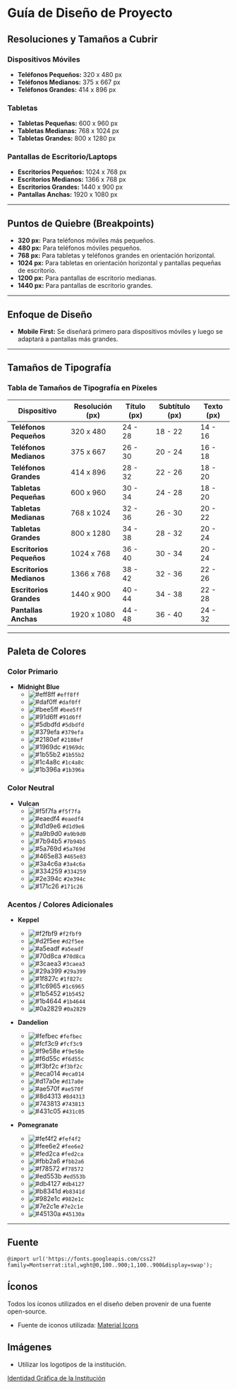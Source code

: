 # Guía de Diseño de Proyecto

## Resoluciones y Tamaños a Cubrir

### Dispositivos Móviles

- **Teléfonos Pequeños:** 320 x 480 px
- **Teléfonos Medianos:** 375 x 667 px
- **Teléfonos Grandes:** 414 x 896 px

### Tabletas

- **Tabletas Pequeñas:** 600 x 960 px
- **Tabletas Medianas:** 768 x 1024 px
- **Tabletas Grandes:** 800 x 1280 px

### Pantallas de Escritorio/Laptops

- **Escritorios Pequeños:** 1024 x 768 px
- **Escritorios Medianos:** 1366 x 768 px
- **Escritorios Grandes:** 1440 x 900 px
- **Pantallas Anchas:** 1920 x 1080 px

******************************

## Puntos de Quiebre (Breakpoints)

- **320 px:** Para teléfonos móviles más pequeños.
- **480 px:** Para teléfonos móviles pequeños.
- **768 px:** Para tabletas y teléfonos grandes en orientación horizontal.
- **1024 px:** Para tabletas en orientación horizontal y pantallas pequeñas de escritorio.
- **1200 px:** Para pantallas de escritorio medianas.
- **1440 px:** Para pantallas de escritorio grandes.

******************************

## Enfoque de Diseño

- **Mobile First:** Se diseñará primero para dispositivos móviles y luego se adaptará a pantallas más grandes.

******************************

## Tamaños de Tipografía

### Tabla de Tamaños de Tipografía en Píxeles

| **Dispositivo**            | **Resolución (px)** | **Título (px)** | **Subtítulo (px)** | **Texto (px)** |
|----------------------------|---------------------|------------------|--------------------|----------------|
| **Teléfonos Pequeños**     | 320 x 480           | 24 - 28          | 18 - 22            | 14 - 16        |
| **Teléfonos Medianos**     | 375 x 667           | 26 - 30          | 20 - 24            | 16 - 18        |
| **Teléfonos Grandes**      | 414 x 896           | 28 - 32          | 22 - 26            | 18 - 20        |
| **Tabletas Pequeñas**      | 600 x 960           | 30 - 34          | 24 - 28            | 18 - 20        |
| **Tabletas Medianas**      | 768 x 1024          | 32 - 36          | 26 - 30            | 20 - 22        |
| **Tabletas Grandes**       | 800 x 1280          | 34 - 38          | 28 - 32            | 20 - 24        |
| **Escritorios Pequeños**   | 1024 x 768          | 36 - 40          | 30 - 34            | 20 - 24        |
| **Escritorios Medianos**   | 1366 x 768          | 38 - 42          | 32 - 36            | 22 - 26        |
| **Escritorios Grandes**    | 1440 x 900          | 40 - 44          | 34 - 38            | 22 - 28        |
| **Pantallas Anchas**       | 1920 x 1080         | 44 - 48          | 36 - 40            | 24 - 32        |

******************************

## Paleta de Colores

### Color Primario

- **Midnight Blue**
  - ![#eff8ff](https://placehold.it/15/eff8ff/000000?text=+) `#eff8ff`
  - ![#daf0ff](https://placehold.it/15/daf0ff/000000?text=+) `#daf0ff`
  - ![#bee5ff](https://placehold.it/15/bee5ff/000000?text=+) `#bee5ff`
  - ![#91d6ff](https://placehold.it/15/91d6ff/000000?text=+) `#91d6ff`
  - ![#5dbdfd](https://placehold.it/15/5dbdfd/000000?text=+) `#5dbdfd`
  - ![#379efa](https://placehold.it/15/379efa/000000?text=+) `#379efa`
  - ![#2180ef](https://placehold.it/15/2180ef/000000?text=+) `#2180ef`
  - ![#1969dc](https://placehold.it/15/1969dc/000000?text=+) `#1969dc`
  - ![#1b55b2](https://placehold.it/15/1b55b2/000000?text=+) `#1b55b2`
  - ![#1c4a8c](https://placehold.it/15/1c4a8c/000000?text=+) `#1c4a8c`
  - ![#1b396a](https://placehold.it/15/1b396a/000000?text=+) `#1b396a`

### Color Neutral

- **Vulcan**
  - ![#f5f7fa](https://placehold.it/15/f5f7fa/000000?text=+) `#f5f7fa`
  - ![#eaedf4](https://placehold.it/15/eaedf4/000000?text=+) `#eaedf4`
  - ![#d1d9e6](https://placehold.it/15/d1d9e6/000000?text=+) `#d1d9e6`
  - ![#a9b9d0](https://placehold.it/15/a9b9d0/000000?text=+) `#a9b9d0`
  - ![#7b94b5](https://placehold.it/15/7b94b5/000000?text=+) `#7b94b5`
  - ![#5a769d](https://placehold.it/15/5a769d/000000?text=+) `#5a769d`
  - ![#465e83](https://placehold.it/15/465e83/000000?text=+) `#465e83`
  - ![#3a4c6a](https://placehold.it/15/3a4c6a/000000?text=+) `#3a4c6a`
  - ![#334259](https://placehold.it/15/334259/000000?text=+) `#334259`
  - ![#2e394c](https://placehold.it/15/2e394c/000000?text=+) `#2e394c`
  - ![#171c26](https://placehold.it/15/171c26/000000?text=+) `#171c26`

### Acentos / Colores Adicionales

- **Keppel**
  - ![#f2fbf9](https://placehold.it/15/f2fbf9/000000?text=+) `#f2fbf9`
  - ![#d2f5ee](https://placehold.it/15/d2f5ee/000000?text=+) `#d2f5ee`
  - ![#a5eadf](https://placehold.it/15/a5eadf/000000?text=+) `#a5eadf`
  - ![#70d8ca](https://placehold.it/15/70d8ca/000000?text=+) `#70d8ca`
  - ![#3caea3](https://placehold.it/15/3caea3/000000?text=+) `#3caea3`
  - ![#29a399](https://placehold.it/15/29a399/000000?text=+) `#29a399`
  - ![#1f827c](https://placehold.it/15/1f827c/000000?text=+) `#1f827c`
  - ![#1c6965](https://placehold.it/15/1c6965/000000?text=+) `#1c6965`
  - ![#1b5452](https://placehold.it/15/1b5452/000000?text=+) `#1b5452`
  - ![#1b4644](https://placehold.it/15/1b4644/000000?text=+) `#1b4644`
  - ![#0a2829](https://placehold.it/15/0a2829/000000?text=+) `#0a2829`

- **Dandelion**
  - ![#fefbec](https://placehold.it/15/fefbec/000000?text=+) `#fefbec`
  - ![#fcf3c9](https://placehold.it/15/fcf3c9/000000?text=+) `#fcf3c9`
  - ![#f9e58e](https://placehold.it/15/f9e58e/000000?text=+) `#f9e58e`
  - ![#f6d55c](https://placehold.it/15/f6d55c/000000?text=+) `#f6d55c`
  - ![#f3bf2c](https://placehold.it/15/f3bf2c/000000?text=+) `#f3bf2c`
  - ![#eca014](https://placehold.it/15/eca014/000000?text=+) `#eca014`
  - ![#d17a0e](https://placehold.it/15/d17a0e/000000?text=+) `#d17a0e`
  - ![#ae570f](https://placehold.it/15/ae570f/000000?text=+) `#ae570f`
  - ![#8d4313](https://placehold.it/15/8d4313/000000?text=+) `#8d4313`
  - ![#743813](https://placehold.it/15/743813/000000?text=+) `#743813`
  - ![#431c05](https://placehold.it/15/431c05/000000?text=+) `#431c05`

- **Pomegranate**
  - ![#fef4f2](https://placehold.it/15/fef4f2/000000?text=+) `#fef4f2`
  - ![#fee6e2](https://placehold.it/15/fee6e2/000000?text=+) `#fee6e2`
  - ![#fed2ca](https://placehold.it/15/fed2ca/000000?text=+) `#fed2ca`
  - ![#fbb2a6](https://placehold.it/15/fbb2a6/000000?text=+) `#fbb2a6`
  - ![#f78572](https://placehold.it/15/f78572/000000?text=+) `#f78572`
  - ![#ed553b](https://placehold.it/15/ed553b/000000?text=+) `#ed553b`
  - ![#db4127](https://placehold.it/15/db4127/000000?text=+) `#db4127`
  - ![#b8341d](https://placehold.it/15/b8341d/000000?text=+) `#b8341d`
  - ![#982e1c](https://placehold.it/15/982e1c/000000?text=+) `#982e1c`
  - ![#7e2c1e](https://placehold.it/15/7e2c1e/000000?text=+) `#7e2c1e`
  - ![#45130a](https://placehold.it/15/45130a/000000?text=+) `#45130a`

******************************

## Fuente

``
@import url('https://fonts.googleapis.com/css2?family=Montserrat:ital,wght@0,100..900;1,100..900&display=swap');
``
## Íconos

Todos los íconos utilizados en el diseño deben provenir de una fuente open-source.

- Fuente de iconos utilizada: [Material Icons](https://fonts.google.com/icons)

## Imágenes

- Utilizar los logotipos de la institución.

[Identidad Gráfica de la Institución](https://sites.google.com/itcelaya.edu.mx/comunicacion-y-difusion/identidad-gr%C3%A1fica?authuser=0#h.h0el5olgihme)

